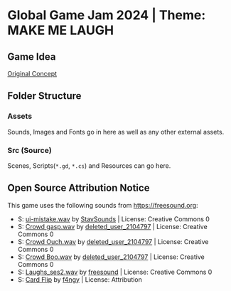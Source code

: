 # Global Game Jam 2024 | Theme: **MAKE ME LAUGH** 

## Game Idea 
[Original Concept](https://kyperbelt.itch.io/medieval-comedy-defjam-heckler-edition)


## Folder Structure 

### Assets 
Sounds, Images and Fonts go in here as well as any other external assets. 

### Src (Source)
Scenes, Scripts(`*.gd`, `*.cs`) and Resources can go here.

## Open Source Attribution Notice

This game uses the following sounds from https://freesound.org:

<ul>
     <li>S: <a href="https://freesound.org/people/StavSounds/sounds/701703/">ui-mistake.wav</a> by <a href="https://freesound.org/people/StavSounds/">StavSounds</a> | License: Creative Commons 0</li>
     <li>S: <a href="https://freesound.org/people/deleted_user_2104797/sounds/324895/">Crowd gasp.wav</a> by <a href="https://freesound.org/people/deleted_user_2104797/">deleted_user_2104797</a> | License: Creative Commons 0</li>
     <li>S: <a href="https://freesound.org/people/deleted_user_2104797/sounds/324897/">Crowd Ouch.wav</a> by <a href="https://freesound.org/people/deleted_user_2104797/">deleted_user_2104797</a> | License: Creative Commons 0</li>
     <li>S: <a href="https://freesound.org/people/deleted_user_2104797/sounds/324893/">Crowd Boo.wav</a> by <a href="https://freesound.org/people/deleted_user_2104797/">deleted_user_2104797</a> | License: Creative Commons 0</li>
     <li>S: <a href="https://freesound.org/people/freesound/sounds/25296/">Laughs_ses2.wav</a> by <a href="https://freesound.org/people/freesound/">freesound</a> | License: Creative Commons 0</li>
     <li>S: <a href="https://freesound.org/people/f4ngy/sounds/240776/">Card Flip</a> by <a href="https://freesound.org/people/f4ngy/">f4ngy</a> | License: Attribution
</ul>